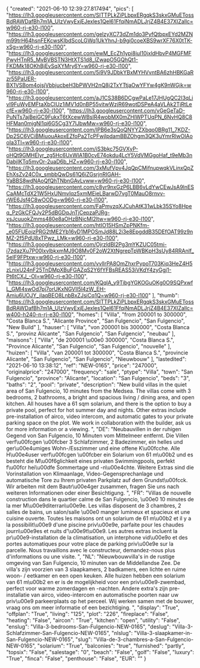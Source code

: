 {
"created": "2021-06-10 12:39:27.817494",
"pics": [
"https://lh3.googleusercontent.com/SITTPLkZiPLbpxERgqkS3skxGMuETossBdRAWDafBh7m1A_UIzVwyExjEJexles1Qel61FfqiNmADLJrjZ4B4E37XIZallc=w960-rj-e30-l100",
"https://lh3.googleusercontent.com/gelzyXC73dZm1do3PyfQtbpxEYd2MZNm99trH64hsnFEKcwsKIbdScoLGWq1UkYhnJ-b9gi0coeXBS9wrXF76X0tTK-xSg=w960-rj-e30-l100",
"https://lh3.googleusercontent.com/ewM_EcZh1ypi8iuI10jxldHbvP4MGFMFPwyHTnR5_MvBVBSTN3HtXTS1d8_lZwapO5GQhQt1-FKDMk18OKhBjEvSqXYMry6Y=w960-rj-e30-l100",
"https://lh3.googleusercontent.com/5i9V9JDbkYBxMYHVvntBA6zhHBKGaRzr55PaUER-BX1VSBom4ojsjVbbjucbeH3bPWVH2nQ8j2TxYTtjaOwYFYw4gK9nWGjk=w960-rj-e30-l100",
"https://lh3.googleusercontent.com/aJ1CS38B6DCgwPaLe17JHUgQC2I3qLivI9FuWyEMFtaXbCIUz1iMV1d0nBP55vitwWzjR69wotDSPeA4aVLAk2TjRtLecfE=w960-rj-e30-l100",
"https://lh3.googleusercontent.com/vGeGeTaD-PuNTs7ajBeiGC9FukxT6tXcewWBsIR4wobMX0mZHlWPTUqPN_6NvHQ8C8HFMan0mjgNl1qi6G5Cg3Y7lJbwMw=w960-rj-e30-l100",
"https://lh3.googleusercontent.com/lPB6e3sQoQNYYZXbqo0BRg11_7KDZ-Dp2SC6VCiBMiuouAkoxEZfoPa2TcPFwjlpdamBBZOhgm3QK3uYmrRlwOIAooIa3TI=w960-rj-e30-l100",
"https://lh3.googleusercontent.com/iS3bkc75GVXyP-oHQt9GMHElyr_zg5Hc6UxWIA1B0cvE74okdu4LcY5VdVMGgoHaf_t9eMb3nDabjIKTq5mvOr-2uaD6b_HZ=w960-rj-e30-l100",
"https://lh3.googleusercontent.com/3xMufVpv4JqQpCMifnupwqkVLinxQpZEhXsZv24C0x_smbbQwDs61Q6iZGsrjnRIGAH-YaBBS8wdNAoQfQhTNbnGAvLvww=w960-rj-e30-l100",
"https://lh3.googleusercontent.com/c8yr9nxGzP6LBB6vLdYwCEwJsA9lnESCaAMcTdX21W5HxUNmvIqz5xmMEieLBarwD7vgT0MauO8rnvv-rWE6Jsf4C8wOODg=w960-rj-e30-l100",
"https://lh3.googleusercontent.com/FaPmyzqXJCuhAtK31wLbk35SYo8Hpeq_PzGkCFQJy2P5dBGDqJnTjCepzaPJRg-xsJcuuokZmms480e8aOHzBNicMI2ltw=w960-rj-e30-l100",
"https://lh3.googleusercontent.com/htIO15HSmZpPNKfm-_e05FUEojzPRG2tME2Yb16vD1MPOSmJd88L2i3e8EpgddB35DEfOAT99z9nMZ-2f5PdU8xTPwz_LMk=w960-rj-e30-l100",
"https://lh3.googleusercontent.com/OjrzldBl2Pg3mYKZUC05tmi-i7zdazXu7P00lxvlbkxmMJ9O8Mv0F2oW2XtNgrepTpWBKpH3sUy84RRAnlf_5eIF9FPtxw=w960-rj-e30-l100",
"https://lh3.googleusercontent.com/vvllrPA8OmZhxrPypoT703Kiq3HeZ4H5zLnixU24nF25TnDMpXBuFGAZqS2Y6fYFBsREAS53iVKdY4zyGgj1-Pt6tCXJ_-OI=w960-rj-e30-l100",
"https://lh3.googleusercontent.com/KQqlA_y9TibgYGKOGuOKg0O9SQPxwfL_GMl4swOd7pj7orUKxNGVIl5l4zW_EH-Amiu6UOJY_jlaqBEO8LnbBxZJsiCq1Q=w960-rj-e30-l100"
],
"thumb": "https://lh3.googleusercontent.com/SITTPLkZiPLbpxERgqkS3skxGMuETossBdRAWDafBh7m1A_UIzVwyExjEJexles1Qel61FfqiNmADLJrjZ4B4E37XIZallc=w400-h240-n-rj-e30-l100",
"homes": [
"Villa",
"from 200001 to 300000",
"Costa Blanca S.",
"Alicante Province",
"San Fulgencio",
"San Fulgencio",
"New Build"
],
"hauser": [
"Villa",
"von 200001 bis 300000",
"Costa Blanca S.",
"provinz Alicante",
"San Fulgencio",
"San Fulgencio",
"neubau"
],
"maisons": [
"Villa",
"de 200001 \u00e0 300000",
"Costa Blanca S.",
"Province Alicante",
"San Fulgencio",
"San Fulgencio",
"nouvelle"
],
"huizen": [
"Villa",
"van 200001 tot 300000",
"Costa Blanca S.",
"provincie Alicante",
"San Fulgencio",
"San Fulgencio",
"Nieuwbouw"
],
"lastedited": "2021-06-10 13:38:12",
"ref": "NEW-0165",
"price": "247000",
"originalprice": "247000",
"frequency": "sale",
"ptype": "Villa",
"town": "San Fulgencio",
"province": "Alicante",
"location": "San Fulgencio",
"beds": "3",
"baths": "2",
"pool": "private",
"description": "New build villas in the quiet area of San Fulgencio, 10 minutes from the Medsea. The villas come with 3 bedrooms, 2 bathrooms, a bright and spacious living / dining area, and open kitchen. All houses have a 61 sqm solarium, and there is the option to buy a private pool, perfect for hot summer day and nights. Other extras include pre-installation of airco, video intercom, and automatic gates to your private parking space on the plot. We work in collaboration with the builder, ask us for more information or a viewing.                        ",
"DE": "Neubauvillen in der ruhigen Gegend von San Fulgencio, 10 Minuten vom Mittelmeer entfernt. Die Villen verf\u00fcgen \u00fcber 3 Schlafzimmer, 2 Badezimmer, ein helles und ger\u00e4umiges Wohn-/Esszimmer und eine offene K\u00fcche. Alle H\u00e4user verf\u00fcgen \u00fcber ein Solarium von 61 m\u00b2 und es besteht die M\u00f6glichkeit eines privaten Swimmingpools, perfekt f\u00fcr hei\u00dfe Sommertage und -n\u00e4chte. Weitere Extras sind die Vorinstallation von Klimaanlage, Video-Gegensprechanlage und automatische Tore zu Ihrem privaten Parkplatz auf dem Grundst\u00fcck. Wir arbeiten mit dem Bautr\u00e4ger zusammen, fragen Sie uns nach weiteren Informationen oder einer Besichtigung. ",
"FR": "Villas de nouvelle construction dans le quartier calme de San Fulgencio, \u00e0 10 minutes de la mer M\u00e9diterran\u00e9e. Les villas disposent de 3 chambres, 2 salles de bains, un salon/salle \u00e0 manger lumineux et spacieux et une cuisine ouverte. Toutes les maisons ont un solarium de 61 m\u00b2 et il y a la possibilit\u00e9 d'une piscine priv\u00e9e, parfaite pour les chaudes journ\u00e9es et nuits d'\u00e9t\u00e9. Les autres extras incluent la pr\u00e9-installation de la climatisation, un interphone vid\u00e9o et des portes automatiques pour votre place de parking priv\u00e9e sur la parcelle. Nous travaillons avec le constructeur, demandez-nous plus d'informations ou une visite. ",
"NL": "Nieuwbouwvilla's in de rustige omgeving van San Fulgencio, 10 minuten van de Middellandse Zee. De villa's zijn voorzien van 3 slaapkamers, 2 badkamers, een lichte en ruime woon- / eetkamer en een open keuken. Alle huizen hebben een solarium van 61 m\u00b2 en er is de mogelijkheid voor een priv\u00e9-zwembad, perfect voor warme zomerdagen en -nachten. Andere extra's zijn pre-installatie van airco, video-intercom en automatische poorten naar uw priv\u00e9 parkeerplaats op het perceel. Wij werken samen met de bouwer, vraag ons om meer informatie of een bezichtiging. ",
"display": "True",
"offplan": "True",
"living": "125",
"plot": "226",
"fireplace": "False",
"heating": "False",
"aircon": "True",
"kitchen": "open",
"utility": "False",
"enslug": "Villa-3-bedrooms-San-Fulgencio-NEW-0165",
"deslug": "Villa-3-Schlafzimmer-San-Fulgencio-NEW-0165",
"nlslug": "Villa-3-slaapkamer-in-San-Fulgencio-NEW-0165",
"slug": "Villa-de-3-chambres-a-San-Fulgencio-NEW-0165",
"solarium": "True",
"balconies": "true",
"furnished": "partly",
"topsix": "False",
"salestage": "0",
"beach": "False",
"golf": "False",
"luxury": "True",
"finca": "False",
"penthouse": "False",
"EUR": ""
}